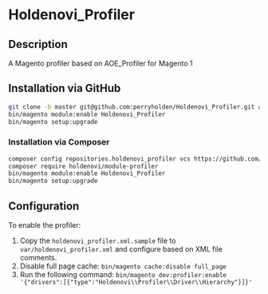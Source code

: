 # Holdenovi_Profiler

## Description

A Magento profiler based on AOE_Profiler for Magento 1

## Installation via GitHub

```bash
git clone -b master git@github.com:perryholden/Holdenovi_Profiler.git app/code/Holdenovi/Profiler
bin/magento module:enable Holdenovi_Profiler
bin/magento setup:upgrade
```

### Installation via Composer

```bash
composer config repositories.holdenovi_profiler vcs https://github.com/perryholden/Holdenovi_Profiler.git
composer require holdenovi/module-profiler
bin/magento module:enable Holdenovi_Profiler
bin/magento setup:upgrade
```

## Configuration

To enable the profiler:

1. Copy the `holdenovi_profiler.xml.sample` file to `var/holdenovi_profiler.xml` and configure based on XML file comments.
2. Disable full page cache: `bin/magento cache:disable full_page`
3. Run the following command: `bin/magento dev:profiler:enable '{"drivers":[{"type":"Holdenovi\\Profiler\\Driver\\Hierarchy"}]}'`
